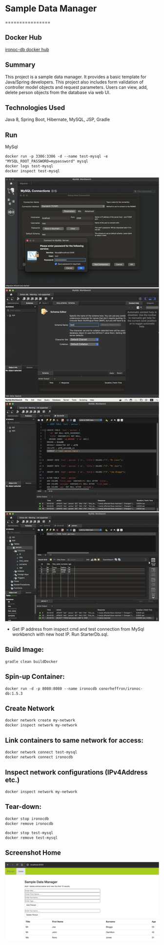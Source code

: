 # Sample Data Manager
================

## Docker Hub
[ironoc-db docker hub](https://hub.docker.com/repository/docker/conorheffron/ironoc-db/general)

## Summary
This project is a sample data manager. It provides a basic template for Java/Spring developers. This project also includes form validation of controller model objects and request parameters.
Users can view, add, delete person objects from the database via web UI.

## Technologies Used
Java 8, Spring Boot, Hibernate, MySQL, JSP, Gradle

## Run
MySql
```
docker run -p 3306:3306 -d --name test-mysql -e "MYSQL_ROOT_PASSWORD=mypassword" mysql
docker logs test-mysql
docker inspect test-mysql
```

![create-db-connection](./screenshots/db-connection.png?raw=true "Create DB Connection")
![create-test-schema](./screenshots/create-schema.png?raw=true "Create Test Schema")
![load-db](./screenshots/run-starter-db-script.png?raw=true "Load DB")
![verify-db](./screenshots/verify-db-load.png?raw=true "Verify DB")

- Get IP address from inspect cmd and test connection from MySql workbench with new host IP. Run StarterDb.sql.

## Build Image:
```
gradle clean buildDocker
```

## Spin-up Container: 
```
docker run -d -p 8080:8080 --name ironocdb conorheffron/ironoc-db:1.5.3
```

## Create Network
```
docker network create my-network
docker inspect network my-network 
```

## Link containers to same network for access:
```
docker network connect test-mysql
docker network connect ironocdb
```

## Inspect network configurations (IPv4Address etc.)
```
docker inspect network my-network 
```

## Tear-down:
```
docker stop ironocdb
docker remove ironocdb
```
```
docker stop test-mysql
docker remove test-mysql
```

## Screenshot Home
![Home](./screenshots/DBManager.png?raw=true "Home Page")
